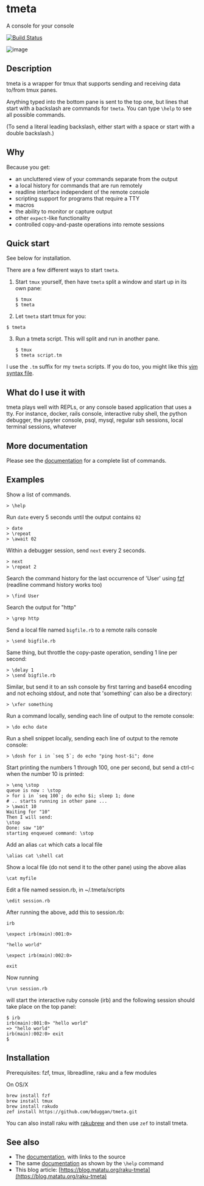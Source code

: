 # tmeta

A console for your console

[![Build Status](https://travis-ci.org/bduggan/tmeta.svg?branch=master)](https://travis-ci.org/bduggan/tmeta)

![image](https://user-images.githubusercontent.com/58956/89128554-6e741000-d4c4-11ea-846a-32189f23900c.png)

## Description

tmeta is a wrapper for tmux that supports
sending and receiving data to/from tmux panes.

Anything typed into the bottom pane is sent to the top one, but
lines that start with a backslash are commands for `tmeta`.
You can type `\help` to see all possible commands.

(To send a literal leading backslash, either start with a
space or start with a double backslash.)

## Why

Because you get:

- an uncluttered view of your commands separate from the output
- a local history for commands that are run remotely
- readline interface independent of the remote console
- scripting support for programs that require a TTY
- macros
- the ability to monitor or capture output
- other `expect`-like functionality
- controlled copy-and-paste operations into remote sessions

## Quick start

See below for installation.

There are a few different ways to start `tmeta`.

1. Start `tmux` yourself, then have `tmeta` split a window and
start up in its own pane:
   ```
   $ tmux
   $ tmeta
   ```

2. Let `tmeta` start tmux for you:
  ```
  $ tmeta
  ```

3. Run a tmeta script.  This will split and run in another pane.
   ```
   $ tmux
   $ tmeta script.tm
   ```

I use the `.tm` suffix for my `tmeta` scripts.  If you do too, you
might like this [vim syntax file](syntax/tm.vim).

## What do I use it with

tmeta plays well with REPLs, or any console based
application that uses a tty.  For instance, docker, rails
console, interactive ruby shell, the python debugger, the
jupyter console, psql, mysql, regular ssh sessions, local
terminal sessions, whatever

## More documentation

Please see the [documentation](doc.md) for a complete list of commands.

## Examples

  Show a list of commands.
  ```
  > \help
  ```

  Run `date` every 5 seconds until the output contains `02`
  ```
  > date
  > \repeat
  > \await 02
  ```

  Within a debugger session, send `next` every 2 seconds.
  ```
  > next
  > \repeat 2
  ```

  Search the command history for the last occurrence of 'User' using [fzf](https://github.com/junegunn/fzf)
  (readline command history works too)
  ```
  > \find User
  ```

  Search the output for "http"
  ```
  > \grep http
  ```

  Send a local file named `bigfile.rb` to a remote rails console
  ```
  > \send bigfile.rb
  ```

  Same thing, but throttle the copy-paste operation, sending 1 line per second:
  ```
  > \delay 1
  > \send bigfile.rb
  ```

  Similar, but send it to an ssh console by first tarring and base64 encoding
  and not echoing stdout, and note that 'something' can also be a directory:
  ```
  > \xfer something
  ```

  Run a command locally, sending each line of output to the remote console:
  ```
  > \do echo date
  ```

  Run a shell snippet locally, sending each line of output to the remote console:
  ```
  > \dosh for i in `seq 5`; do echo "ping host-$i"; done
  ```

  Start printing the numbers 1 through 100, one per second, but send a ctrl-c
  when the number 10 is printed:
  ```
  > \enq \stop
  queue is now : \stop
  > for i in `seq 100`; do echo $i; sleep 1; done
  # .. starts running in other pane ...
  > \await 10
  Waiting for "10"
  Then I will send:
  \stop
  Done: saw "10"
  starting enqueued command: \stop
  ```

  Add an alias `cat` which cats a local file
  ```
  \alias cat \shell cat
  ```

  Show a local file (do not send it to the other pane) using the above alias
  ```
  \cat myfile
  ```

  Edit a file named session.rb, in ~/.tmeta/scripts
  ```
  \edit session.rb
  ```

  After running the above, add this to session.rb:
  ```
  irb

  \expect irb(main):001:0>

  "hello world"

  \expect irb(main):002:0>

  exit
  ```

  Now running
  ```
  \run session.rb
  ```

  will start the interactive ruby console (irb) and the following
  session should take place on the top panel:

  ```
  $ irb
  irb(main):001:0> "hello world"
  => "hello world"
  irb(main):002:0> exit
  $
  ```

## Installation

Prerequisites: fzf, tmux, libreadline, raku and a few modules

On OS/X
```
brew install fzf
brew install tmux
brew install rakudo
zef install https://github.com/bduggan/tmeta.git
```

You can also install raku with [rakubrew](https://rakubrew.org)
and then use `zef` to install tmeta.

## See also

* The [documentation](doc.md), with links to the source
* The same [documentation](help.md) as shown by the `\help` command
* This blog article: [https://blog.matatu.org/raku-tmeta](https://blog.matatu.org/raku-tmeta)
